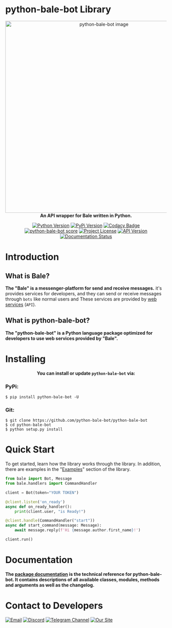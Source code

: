# python-bale-bot Library

<div align='center'>
<img width="600" src="https://python-bale-bot.ir/assets/images/banner.png" alt="python-bale-bot image">
<br>
<b style='margin-bottom:50px;'>An API wrapper for Bale written in Python. </b>
<br>

[![Python Version](https://img.shields.io/badge/Python-3.8_|_3.9_|_3.10_|_3.11_|_3.12_-red?logo=python&style=plastic)](https://python.org)
[![PyPi Version](https://img.shields.io/pypi/v/python-bale-bot?color=blue&label=pypi&style=plastic&logo=pypi)](https://pypi.org/p/python-bale-bot)
[![Codacy Badge](https://app.codacy.com/project/badge/Grade/deacf2bc3f13492d944e329ac19ac0d1)](https://www.codacy.com/gh/python-bale-bot/python-bale-bot/dashboard)
[![python-bale-bot score](https://snyk.io/advisor/python/python-bale-bot/badge.svg)](https://snyk.io/advisor/python/python-bale-bot)
[![Project License](https://img.shields.io/github/license/python-bale-bot/python-bale-bot?style=plastic)](https://www.gnu.org/licenses/old-licenses/gpl-2.0.en.html)
[![API Version](https://img.shields.io/badge/Bale%20API-2.0-blue?style=plastic)](https://docs.bale.ai)
[![Documentation Status](https://readthedocs.org/projects/python-bale-bot/badge/?version=stable)](https://docs.python-bale-bot.ir/)

</div>

# Introduction

## What is Bale?
**The "Bale" is a messenger-platform for send and receive messages.** it's provides services for developers, and they can send or receive messages through `bots` like normal users and These services are provided by [web services](https://dev.bale.ai) (`API`).

## What is python-bale-bot?
**The "python-bale-bot" is a Python language package optimized for developers to use web services provided by "Bale".**

# Installing
<div align='center'>
  
  **You can install or update `python-bale-bot` via:**
  
</div>

### PyPi:

```
$ pip install python-bale-bot -U
```

### Git:

```
$ git clone https://github.com/python-bale-bot/python-bale-bot
$ cd python-bale-bot
$ python setup.py install
```

# Quick Start
To get started, learn how the library works through the library. In addition, there are examples in the "[Examples](https://docs.python-bale-bot.ir/en/stable/examples.html)" section of the library.

```python
from bale import Bot, Message
from bale.handlers import CommandHandler

client = Bot(token="YOUR TOKEN")

@client.listen('on_ready')
async def on_ready_handler():
	print(client.user, "is Ready!")

@client.handle(CommandHandler("start"))
async def start_command(message: Message):
	await message.reply(f'Hi {message.author.first_name}!')

client.run()
```

# Documentation
**The [package documentation](https://docs.python-bale-bot.ir/en/stable) is the technical reference for python-bale-bot. It contains descriptions of all available classes, modules, methods and arguments as well as the changelog.**


# Contact to Developers
[![Email](https://img.shields.io/badge/Email-python--bale--bot@googlegroups.com-green?logo=Gmail&logoColor=white)](mailto:python-bale-bot@googlegroups.com)
[![Discord](https://img.shields.io/discord/942347256508596225?logo=discord&logoColor=white&label=Support%20Server
)](https://discord.gg/bYHEzyDe2j)
[![Telegram Channel](https://img.shields.io/badge/Telegram_Channel-@pbblib-green?logo=telegram&logoColor=white)](https://t.me/pbblib)
[![Our Site](https://img.shields.io/badge/Our_site-python--bale--bot.ir-green?logo=GitHub&logoColor=white)](https://python-bale-bot.ir)
